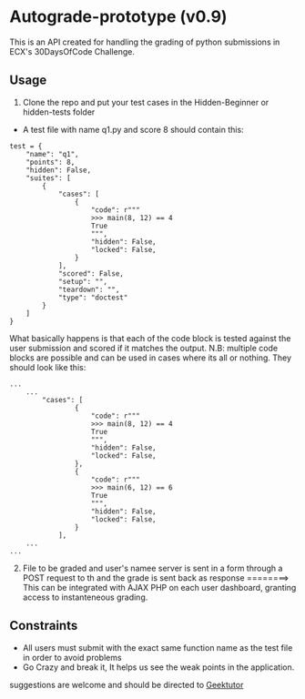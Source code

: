# Autograde-prototype (v0.9)

This is an API created for handling the grading of python submissions in ECX's 30DaysOfCode Challenge.

## Usage

1. Clone the repo and put your test cases in the Hidden-Beginner or hidden-tests folder

* A test file with name q1.py and score 8 should contain this:
```
test = {
	"name": "q1",
	"points": 8,
	"hidden": False,
	"suites": [ 
		{
			"cases": [ 
				{
					"code": r"""
					>>> main(8, 12) == 4
					True
					""",
					"hidden": False,
					"locked": False,
				} 
			],
			"scored": False,
			"setup": "",
			"teardown": "",
			"type": "doctest"
		}
	]
}
```
What basically happens is that each of the code block is tested against the user submission and scored if it matches the output.
N.B: multiple code blocks are possible and can be used in cases where its all or nothing. They should look like this:
```
...
	...
		"cases": [ 
				{
					"code": r"""
					>>> main(8, 12) == 4
					True
					""",
					"hidden": False,
					"locked": False,
				},
				{
					"code": r"""
					>>> main(6, 12) == 6
					True
					""",
					"hidden": False,
					"locked": False,
				} 
			],
	...
...
```


2. File to be graded and user's namee server is sent in a form through a POST request to th and the grade is sent back as response ========> This can be integrated with AJAX PHP on each user dashboard, granting access to instanteneous grading.


## Constraints
 * All users must submit with the exact same function name as the test file in order to avoid problems
 * Go Crazy and break it, It helps us see the weak points in the application. 


suggestions are welcome and should be directed to [Geektutor](mailto:sodiq.akinjobi@gmail.com)
